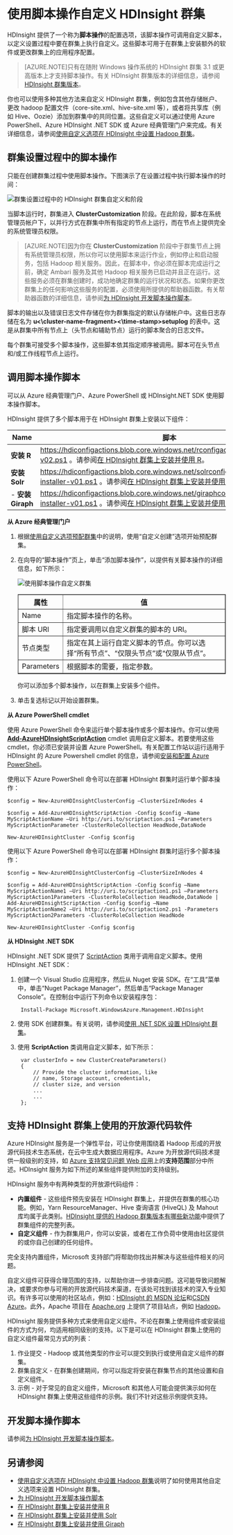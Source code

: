 <properties 
	pageTitle="使用脚本操作自定义 HDInsight 群集 | Azure" 
	description="了解如何使用脚本操作自定义 HDInsight 群集。" 
	services="hdinsight" 
	documentationCenter="" 
	authors="nitinme" 
	manager="paulettm" 
	editor="cgronlun"/>

<tags 
	ms.service="hdinsight" 
	ms.workload="big-data" 
	ms.tgt_pltfrm="na" 
	ms.devlang="na" 
	ms.topic="article" 
	ms.date="05/17/2016" 
	wacn.date="07/28/2016" 
	ms.author="nitinme"/> 

# 使用脚本操作自定义 HDInsight 群集

HDInsight 提供了一个称为**脚本操作**的配置选项，该脚本操作可调用自定义脚本，以定义设置过程中要在群集上执行自定义。这些脚本可用于在群集上安装额外的软件或更改群集上的应用程序配置。


> [AZURE.NOTE]只有在随附 Windows 操作系统的 HDInsight 群集 3.1 或更高版本上才支持脚本操作。有关 HDInsight 群集版本的详细信息，请参阅 [HDInsight 群集版本](/documentation/articles/hdinsight-component-versioning-v1/)。

你也可以使用多种其他方法来自定义 HDInsight 群集，例如包含其他存储帐户、更改 hadoop 配置文件（core-site.xml、hive-site.xml 等），或者将共享库（例如 Hive、Oozie）添加到群集中的共同位置。这些自定义可以通过使用 Azure PowerShell、Azure HDInsight .NET SDK 或 Azure 经典管理门户来完成。有关详细信息，请参阅[使用自定义选项在 HDInsight 中设置 Hadoop 群集][hdinsight-provision-cluster]。

## 群集设置过程中的脚本操作

只能在创建群集过程中使用脚本操作。下图演示了在设置过程中执行脚本操作的时间：

![群集设置过程中的 HDInsight 群集自定义和阶段][img-hdi-cluster-states]

当脚本运行时，群集进入 **ClusterCustomization** 阶段。在此阶段，脚本在系统管理员帐户下，以并行方式在群集中所有指定的节点上运行，而在节点上提供完全的系统管理员权限。

> [AZURE.NOTE]因为你在 **ClusterCustomization** 阶段中于群集节点上拥有系统管理员权限，所以你可以使用脚本来运行作业，例如停止和启动服务，包括 Hadoop 相关服务。因此，在脚本中，你必须在脚本完成运行之前，确定 Ambari 服务及其他 Hadoop 相关服务已启动并且正在运行。这些服务必须在群集创建时，成功地确定群集的运行状况和状态。如果你更改群集上的任何影响这些服务的配置，必须使用所提供的帮助器函数。有关帮助器函数的详细信息，请参阅[为 HDInsight 开发脚本操作脚本][hdinsight-write-script]。

脚本的输出以及错误日志文件存储在你为群集指定的默认存储帐户中。这些日志存储在名为 **u<\\cluster-name-fragment><\\time-stamp>setuplog** 的表中。这是从群集中所有节点上（头节点和辅助节点）运行的脚本聚合的日志文件。


每个群集可接受多个脚本操作，这些脚本依其指定顺序被调用。脚本可在头节点和/或工作线程节点上运行。

## 调用脚本操作脚本

可以从 Azure 经典管理门户、Azure PowerShell 或 HDInsight.NET SDK 使用脚本操作脚本。

HDInsight 提供了多个脚本用于在 HDInsight 群集上安装以下组件：

Name | 脚本
----- | -----
**安装 R** | https://hdiconfigactions.blob.core.windows.net/rconfigactionv02/r-installer-v02.ps1 。请参阅[在 HDInsight 群集上安装并使用 R][hdinsight-install-r]。
**安装 Solr** | https://hdiconfigactions.blob.core.windows.net/solrconfigactionv01/solr-installer-v01.ps1 。请参阅[在 HDInsight 群集上安装并使用 Solr](/documentation/articles/hdinsight-hadoop-solr-install-v1/)。
- **安装 Giraph** | https://hdiconfigactions.blob.core.windows.net/giraphconfigactionv01/giraph-installer-v01.ps1 。请参阅[在 HDInsight 群集上安装并使用 Giraph](/documentation/articles/hdinsight-hadoop-giraph-install-v1/)。



**从 Azure 经典管理门户**

1. 根据[使用自定义选项预配群集](/documentation/articles/hdinsight-provision-clusters-v1/#portal)中的说明，使用“自定义创建”选项开始预配群集。 
2. 在向导的“脚本操作”页上，单击“添加脚本操作”，以提供有关脚本操作的详细信息，如下所示：

	![使用脚本操作自定义群集](./media/hdinsight-hadoop-customize-cluster-v1/HDI.CustomProvision.Page6.png "使用脚本操作自定义群集")
	
	<table border='1'>
	<tr><th>属性</th><th>值</th></tr>
	<tr><td>Name</td>
		<td>指定脚本操作的名称。</td></tr>
	<tr><td>脚本 URI</td>
		<td>指定要调用以自定义群集的脚本的 URI。</td></tr>
	<tr><td>节点类型</td>
		<td>指定在其上运行自定义脚本的节点。你可以选择“所有节点”、“仅限头节点”或“仅限从节点”<b></b><b></b><b></b>。
	<tr><td>Parameters</td>
		<td>根据脚本的需要，指定参数。</td></tr>
	</table>

	你可以添加多个脚本操作，以在群集上安装多个组件。

3. 单击复选标记以开始设置群集。
  
<a name="call-scripts-using-azure-powershell" id="call_scripts_using_azure_powershell"></a>
**从 Azure PowerShell cmdlet**

使用 Azure PowerShell 命令来运行单个脚本操作或多个脚本操作。你可以使用 **<a href = "http://msdn.microsoft.com/zh-cn/library/dn858088.aspx" target="_blank">Add-AzureHDInsightScriptAction</a>** cmdlet 调用自定义脚本。若要使用这些 cmdlet，你必须已安装并设置 Azure PowerShell。有关配置工作站以运行适用于 HDInsight 的 Azure Powershell cmdlet 的信息，请参阅[安装和配置 Azure PowerShell](/documentation/articles/powershell-install-configure/)。

使用以下 Azure PowerShell 命令可以在部署 HDInsight 群集时运行单个脚本操作：

	$config = New-AzureHDInsightClusterConfig –ClusterSizeInNodes 4

	$config = Add-AzureHDInsightScriptAction -Config $config –Name MyScriptActionName –Uri http://uri.to/scriptaction.ps1 –Parameters MyScriptActionParameter -ClusterRoleCollection HeadNode,DataNode

	New-AzureHDInsightCluster -Config $config

使用以下 Azure PowerShell 命令可以在部署 HDInsight 群集时运行多个脚本操作：

	$config = New-AzureHDInsightClusterConfig –ClusterSizeInNodes 4

	$config = Add-AzureHDInsightScriptAction -Config $config –Name MyScriptActionName1 –Uri http://uri.to/scriptaction1.ps1 –Parameters MyScriptAction1Parameters -ClusterRoleCollection HeadNode,DataNode | Add-AzureHDInsightScriptAction -Config $config –Name MyScriptActionName2 –Uri http://uri.to/scriptaction2.ps1 -Parameters MyScriptAction2Parameters -ClusterRoleCollection HeadNode

	New-AzureHDInsightCluster -Config $config

<a name="call-scripts-using-net-sdk"></a>
**从 HDInsight .NET SDK**

HDInsight .NET SDK 提供了 <a href="http://msdn.microsoft.com/zh-cn/library/microsoft.windowsazure.management.hdinsight.clusterprovisioning.data.scriptaction.aspx" target="_blank">ScriptAction</a> 类用于调用自定义脚本。使用 HDInsight .NET SDK：

1. 创建一个 Visual Studio 应用程序，然后从 Nuget 安装 SDK。在“工具”菜单中，单击“Nuget Package Manager”，然后单击“Package Manager Console”。在控制台中运行下列命令以安装程序包：

		Install-Package Microsoft.WindowsAzure.Management.HDInsight

2. 使用 SDK 创建群集。有关说明，请参阅[使用 .NET SDK 设置 HDInsight 群集](/documentation/articles/hdinsight-provision-clusters-v1/#sdk)。

3. 使用 **ScriptAction** 类调用自定义脚本，如下所示：

		
		var clusterInfo = new ClusterCreateParameters()
		{
			// Provide the cluster information, like
			// name, Storage account, credentials,
			// cluster size, and version		    
			...
			...
		};



## 支持 HDInsight 群集上使用的开放源代码软件
Azure HDInsight 服务是一个弹性平台，可让你使用围绕着 Hadoop 形成的开放源代码技术生态系统，在云中生成大数据应用程序。Azure 为开放源代码技术提供一般级别的支持，如 <a href="/support/faq/" target="_blank">Azure 支持常见问题 Web 应用</a>上的**支持范围**部分中所述。HDInsight 服务为如下所述的某些组件提供附加的支持级别。

HDInsight 服务中有两种类型的开放源代码组件：

- **内置组件** - 这些组件预先安装在 HDInsight 群集上，并提供在群集的核心功能。例如，Yarn ResourceManager、Hive 查询语言 (HiveQL) 及 Mahout 库均属于此类别。<a href="/documentation/articles/hdinsight-component-versioning-v1/" target="_blank">HDInsight 提供的 Hadoop 群集版本有哪些新功能</a>中提供了群集组件的完整列表。
- **自定义组件** - 作为群集用户，你可以安装，或者在工作负荷中使用由社区提供的或你自己创建的任何组件。

完全支持内置组件，Microsoft 支持部门将帮助你找出并解决与这些组件相关的问题。

自定义组件可获得合理范围的支持，以帮助你进一步排查问题。这可能导致问题解决，或要求你参与可用的开放源代码技术渠道，在该处可找到该技术的深入专业知识。有许多可以使用的社区站点，例如：<a href ="https://social.msdn.microsoft.com/Forums/zh-cn/home?forum=hdinsight" target="_blank">HDInsight 的 MSDN 论坛</a>和<a href="http://azure.csdn.net/" target="_blank">CSDN Azure</a>。此外，Apache 项目在 <a href="http://apache.org" target="_blank">Apache.org</a> 上提供了项目站点，例如 <a href="http://hadoop.apache.org/" target="_blank">Hadoop</a>。

HDInsight 服务提供多种方式来使用自定义组件。不论在群集上使用组件或安装组件的方式为何，均适用相同级别的支持。以下是可以在 HDInsight 群集上使用的自定义组件最常见方式的列表：

1. 作业提交 - Hadoop 或其他类型的作业可以提交到执行或使用自定义组件的群集。
2. 群集自定义 - 在群集创建期间，你可以指定将安装在群集节点的其他设置和自定义组件。
3. 示例 - 对于常见的自定义组件，Microsoft 和其他人可能会提供演示如何在 HDInsight 群集上使用这些组件的示例。我们不针对这些示例提供支持。

## 开发脚本操作脚本

请参阅[为 HDInsight 开发脚本操作脚本][hdinsight-write-script]。


## 另请参阅

- [使用自定义选项在 HDInsight 中设置 Hadoop 群集][hdinsight-provision-cluster]说明了如何使用其他自定义选项来设置 HDInsight 群集。
- [为 HDInsight 开发脚本操作脚本][hdinsight-write-script]
- [在 HDInsight 群集上安装并使用 R][hdinsight-install-r]
- [在 HDInsight 群集上安装并使用 Solr](/documentation/articles/hdinsight-hadoop-solr-install-v1/)
- [在 HDInsight 群集上安装并使用 Giraph](/documentation/articles/hdinsight-hadoop-giraph-install-v1/)

[hdinsight-install-r]: /documentation/articles/hdinsight-hadoop-r-scripts/
[hdinsight-write-script]: /documentation/articles/hdinsight-hadoop-script-actions/
[hdinsight-provision-cluster]: /documentation/articles/hdinsight-provision-clusters-v1/
[powershell-install-configure]: /documentation/articles/powershell-install-configure/
[img-hdi-cluster-states]: ./media/hdinsight-hadoop-customize-cluster-v1/HDI-Cluster-state.png "群集设置过程中的阶段"
 

<!---HONumber=74-->